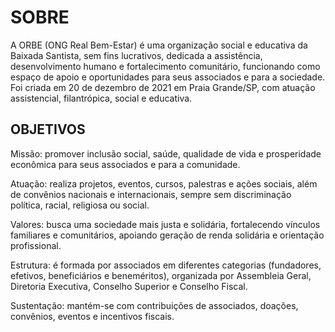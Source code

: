 # SOBRE

A ORBE (ONG Real Bem-Estar) é uma organização social e educativa da Baixada Santista, sem fins lucrativos, dedicada a assistência, desenvolvimento humano e fortalecimento comunitário, funcionando como espaço de apoio e oportunidades para seus associados e para a sociedade. Foi criada em 20 de dezembro de 2021 em Praia Grande/SP, com atuação assistencial, filantrópica, social e educativa.

## OBJETIVOS

Missão: promover inclusão social, saúde, qualidade de vida e prosperidade econômica para seus associados e para a comunidade.

Atuação: realiza projetos, eventos, cursos, palestras e ações sociais, além de convênios nacionais e internacionais, sempre sem discriminação política, racial, religiosa ou social.

Valores: busca uma sociedade mais justa e solidária, fortalecendo vínculos familiares e comunitários, apoiando geração de renda solidária e orientação profissional.

Estrutura: é formada por associados em diferentes categorias (fundadores, efetivos, beneficiários e beneméritos), organizada por Assembleia Geral, Diretoria Executiva, Conselho Superior e Conselho Fiscal.

Sustentação: mantém-se com contribuições de associados, doações, convênios, eventos e incentivos fiscais.